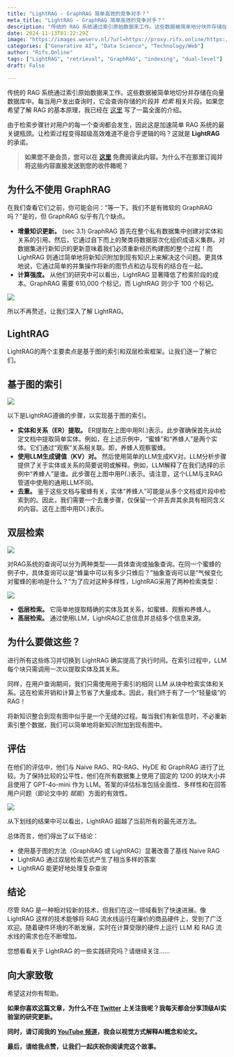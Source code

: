 ```yaml
---
title: "LightRAG - GraphRAG 简单高效的竞争对手？"
meta_title: "LightRAG - GraphRAG 简单高效的竞争对手？"
description: "传统的 RAG 系统通过索引原始数据来工作。这些数据被简单地分块并存储在向量数据库中。每当有查询从..."
date: 2024-11-13T01:22:29Z
image: "https://images.weserv.nl/?url=https://proxy.rifx.online/https://cdn-images-1.readmedium.com/v2/resize:fit:800/1*7_2PyaNMVdYDWTCrb_cMCg.png"
categories: ["Generative AI", "Data Science", "Technology/Web"]
author: "Rifx.Online"
tags: ["LightRAG", "retrieval", "GraphRAG", "indexing", "dual-level"]
draft: False

---
```






传统的 RAG 系统通过索引原始数据来工作。这些数据被简单地切分并存储在向量数据库中。每当用户发出查询时，它会查询存储的片段并 *检索* 相关片段。如果您希望了解 RAG 的基本原理，我已经在 [这里](https://proxy.rifx.online/https://readmedium.com/retrieval-augmented-generation-rag-a-quick-and-comprehensive-introduction-6cd5217a4ebb) 写了一篇全面的介绍。

由于检索步骤针对用户的每一个查询都会发生，因此这是加速简单 RAG 系统的最关键瓶颈。让检索过程变得超级高效难道不是合乎逻辑的吗？这就是 **LightRAG** 的承诺。


> **如果您不是会员，您可以在 [这里](https://proxy.rifx.online/https://www.ai-bites.net/lightrag-simple-and-efficient-rival-to-graphrag/) 免费阅读此内容。为什么不在那里订阅并将这些内容直接发送到您的收件箱呢？**

## 为什么不使用 GraphRAG

在我们查看它们之前，你可能会问：“等一下。我们不是有微软的 GraphRAG 吗？”是的，但 GraphRAG 似乎有几个缺点。

* **增量知识更新。** (sec 3\.1\) GraphRAG 首先在整个私有数据集中创建对实体和关系的引用。然后，它通过自下而上的聚类将数据层次化组织成语义集群。对数据集进行新知识的更新意味着我们必须重新经历构建图的整个过程！而 LightRAG 则通过简单地将新知识附加到现有知识上来解决这个问题。更具体地说，它通过简单的并集操作将新的图节点和边与现有的结合在一起。
* **计算强度。** 从他们的研究中可以看出，LightRAG 显著降低了检索阶段的成本。GraphRAG 需要 610,000 个标记，而 LightRAG 则少于 100 个标记。

![](https://images.weserv.nl/?url=https://proxy.rifx.online/https://cdn-images-1.readmedium.com/v2/resize:fit:800/1*0TwUDr1BCNr_nSfTPwxenw.png)

所以不再赘述，让我们深入了解 LightRAG。

## LightRAG

LightRAG的两个主要卖点是基于图的索引和双层检索框架。让我们逐一了解它们。

## 基于图的索引

![](https://images.weserv.nl/?url=https://proxy.rifx.online/https://cdn-images-1.readmedium.com/v2/resize:fit:800/1*U7sYYNA9teKEVig1dzfi2g.png)

以下是LightRAG遵循的步骤，以实现基于图的索引。

* **实体和关系（ER）提取。** ER提取在上图中用R(.)表示。此步骤确保首先从给定文档中提取简单实体。例如，在上述示例中，“蜜蜂”和“养蜂人”是两个实体。它们通过“观察”关系相关联。即，养蜂人观察蜜蜂。
* **使用LLM生成键值（KV）对。** 然后使用简单的LLM生成KV对。LLM分析步骤提供了关于实体或关系的简要说明或解释。例如，LLM解释了在我们选择的示例中“养蜂人”是谁。此步骤在上图中用P(.)表示。请注意，这个LLM与主RAG管道中使用的通用LLM不同。
* **去重。** 鉴于这些文档与蜜蜂有关，实体“养蜂人”可能是从多个文档或片段中检索到的。因此，我们需要一个去重步骤，仅保留一个并丢弃其余具有相同含义的内容。这在上图中用D(.)表示。

## 双层检索

![](https://images.weserv.nl/?url=https://proxy.rifx.online/https://cdn-images-1.readmedium.com/v2/resize:fit:800/1*t9W1UBbjFa5cnAe-_tqz-Q.png)

对RAG系统的查询可以分为两种类型——具体查询或抽象查询。在同一个蜜蜂的例子中，具体查询可以是“蜂巢中可以有多少只蜂后？”抽象查询可以是“气候变化对蜜蜂的影响是什么？”为了应对这种多样性，LightRAG采用了两种检索类型：

![](https://images.weserv.nl/?url=https://proxy.rifx.online/https://cdn-images-1.readmedium.com/v2/resize:fit:800/1*DuVxwxwl_2-gej_DwGzoeg.png)

* **低层检索。** 它简单地提取精确的实体及其关系，如蜜蜂、观察和养蜂人。
* **高层检索。** 通过使用LLM，LightRAG汇总信息并总结多个信息来源。

## 为什么要做这些？

进行所有这些练习并切换到 LightRAG 确实提高了执行时间。在索引过程中，LLM 每个块只需调用一次以提取实体及其关系。

同样，在用户查询期间，我们只需使用用于索引的相同 LLM 从块中检索实体和关系。这在检索开销和计算上节省了大量成本。因此，我们终于有了一个“轻量级”的 RAG！

将新知识整合到现有图中似乎是一个无缝的过程。每当我们有新信息时，不必重新索引整个数据，我们可以简单地将新知识附加到现有图中。

## 评估

在他们的评估中，他们与 Naive RAG、RQ\-RAG、HyDE 和 GraphRAG 进行了比较。为了保持比较的公平性，他们在所有数据集上使用了固定的 1200 的块大小并且使用了 GPT\-4o\-mini 作为 LLM。答案的评估标准包括全面性、多样性和在回答用户问题（即论文中的 *赋能*）方面的有效性。

![](https://images.weserv.nl/?url=https://proxy.rifx.online/https://cdn-images-1.readmedium.com/v2/resize:fit:800/1*DNdNHW7NRcOXpvEWjT5BKQ.png)

从下划线的结果中可以看出，LightRAG 超越了当前所有的最先进方法。

总体而言，他们得出了以下结论：

* 使用基于图的方法（GraphRAG 或 LightRAG）显著改善了基线 Naive RAG
* LightRAG 通过双层检索范式产生了相当多样的答案
* LightRAG 能更好地处理复杂查询

## 结论

尽管 RAG 是一种相对较新的技术，但我们在这一领域看到了快速进展。像 LightRAG 这样的技术能够将 RAG 流水线运行在廉价的商品硬件上，受到了广泛欢迎。随着硬件环境的不断发展，实时在计算受限的硬件上运行 LLM 和 RAG 流水线的需求也在不断增加。

您想看看关于 LightRAG 的一些实践研究吗？请继续关注……

## 向大家致敬

希望这对你有帮助。

**如果你喜欢这篇文章，为什么不在 [Twitter](https://proxy.rifx.online/https://twitter.com/ai_bites) 上关注我呢？我每天都会分享顶级AI实验室的研究更新。**

**同时，请订阅我的 [YouTube 频道](https://proxy.rifx.online/https://www.youtube.com/c/aibites)，我会以视觉方式解释AI概念和论文。**

**最后，请给我点赞，让我们一起庆祝你阅读完这个故事。**

